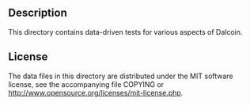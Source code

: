 Description
------------

This directory contains data-driven tests for various aspects of Dalcoin.

License
--------

The data files in this directory are distributed under the MIT software
license, see the accompanying file COPYING or
http://www.opensource.org/licenses/mit-license.php.

